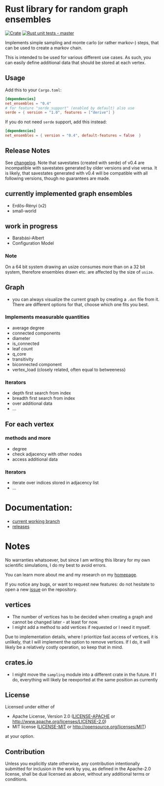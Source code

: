 # Rust library for random graph ensembles
[![Crate](https://img.shields.io/crates/v/net_ensembles.svg)](https://crates.io/crates/net_ensembles)
[![Rust unit tests - master](https://github.com/Pardoxa/net_ensembles/workflows/Rust%20unit%20tests%20-%20master/badge.svg?branch=master)](https://github.com/Pardoxa/net_ensembles)

Implements simple sampling and monte carlo (or rather markov-) steps,
that can be used to create a markov chain.

This is intended to be used for various different use cases.
As such, you can easily define additional data that should be stored at each vertex.

## Usage

Add this to your `Cargo.toml`:
```toml
[dependencies]
net_ensembles = "0.4"
# for feature "serde_support" (enabled by default) also use
serde = { version = "1.0", features = ["derive"] }
```
If you do not need `serde` support, add this instead:
```toml
[dependencies]
net_ensembles = { version = "0.4", default-features = false  }
```

## Release Notes

See [changelog](CHANGELOG.md).
Note that savestates (created with serde) of v0.4 are incompatible
with savestates generated by older versions and vise versa.
It is likely, that savestates generated with v0.4 will be compatible 
with all following versions, though no guarantees are made.

## currently implemented graph ensembles

* Erdős-Rényi (x2)
* small-world

## work in progress
* Barabási-Albert
* Configuration Model

### Note

On a 64 bit system drawing an usize consumes more than on a 32 bit system, 
therefore ensembles drawn etc. are affected by the size of `usize`.

## Graph

* you can always visualize the current graph by creating a `.dot` file from it.
  There are different options for that, choose which one fits you best.

### Implements measurable quantities

- average degree
- connected components
- diameter
- is_connected
- leaf count
- q_core
- transitivity
- biconnected component
- vertex_load (closely related, often equal to betweeness)

### Iterators

* depth first search from index
* breadth first search from index
* over additional data
* …

## For each vertex

### methods and more
* degree
* check adjacency with other nodes
* access additional data

### Iterators
* iterate over indices stored in adjacency list
* …

# Documentation:

* [current working branch](https://pardoxa.github.io/net_ensembles/master/doc/net_ensembles/)
* [releases](https://docs.rs/net_ensembles/)

# Notes

No warranties whatsoever, but since
I am writing this library for my own scientific simulations,
I do my best to avoid errors.

You can learn more about me and my research on my [homepage](https://www.yfeld.de).

If you notice any bugs, or want to request new features: do not hesitate to
open a new [issue](https://github.com/Pardoxa/net_ensembles/issues) on the repository.

## vertices

* The number of vertices has to be decided when creating a graph and cannot be changed later - at least for now.
* I might add a method to add vertices if requested or I need it myself.

Due to implementation details, where I prioritize fast access of vertices,
it is unlikely, that I will implement the option to remove vertices.
If I do, it will likely be a relatively costly operation, so keep that in mind.


## crates.io

* I might move the `sampling` module into a different crate in the future.
  If I do, everything will likely be reexported at the same position as currently

## License

Licensed under either of

 * Apache License, Version 2.0
   ([LICENSE-APACHE](LICENSE-APACHE) or http://www.apache.org/licenses/LICENSE-2.0)
 * MIT license
   ([LICENSE-MIT](LICENSE-MIT) or http://opensource.org/licenses/MIT)

at your option.

## Contribution

Unless you explicitly state otherwise, any contribution intentionally submitted
for inclusion in the work by you, as defined in the Apache-2.0 license, shall be
dual licensed as above, without any additional terms or conditions.
